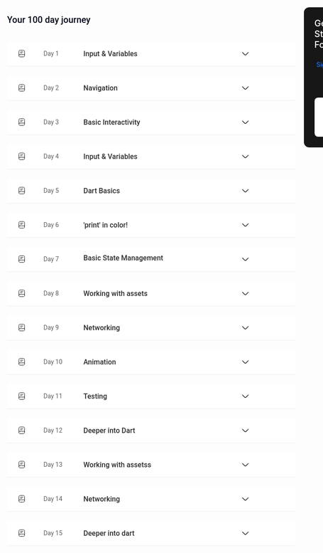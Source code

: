 <div style="margin-top:20px; flex-grow: 1; display: flex; flex-direction: row; justify-content: flex-start; align-items: flex-start; gap: 20px;
  padding: 20;">
  
  <div style="flex-grow: 0; display: flex; flex-direction: column; justify-content: flex-start; align-items: flex-start;
  gap: 20px; padding: 0;">
 
  <span style="flex-grow: 0; font-family: Roboto; font-size: 20px; font-weight: 500; font-stretch: normal; font-style: normal; line-height: 1.4; letter-spacing: normal; text-align: left;color: #00081a;">Your 100 day journey </span>
 <div style="align-self: stretch; flex-grow: 0; display: flex; flex-direction: row; justify-content: space-between;
  align-items: center; padding: 16px 24px; border-bottom: solid 1px #eee; background-color: #fff;">
  <div style="  flex-grow: 0; display: flex; flex-direction: row; justify-content: flex-start; align-items: center;
  gap: 20px; padding: 0;">
<div style="  width: 18px; height: 18px; margin: 3px 20px 3px 0; object-fit: contain;">
<svg width="18" height="18" viewBox="0 0 18 18" fill="none" xmlns="http://www.w3.org/2000/svg">
<path d="M2.625 13.5V5.25C2.625 2.25 3.375 1.5 6.375 1.5H11.625C14.625 1.5 15.375 2.25 15.375 5.25V12.75C15.375 12.855 15.375 12.96 15.3675 13.065" stroke="#171717" stroke-linecap="round" stroke-linejoin="round"/>
<path d="M4.7625 11.25H15.375V13.875C15.375 15.3225 14.1975 16.5 12.75 16.5H5.25C3.8025 16.5 2.625 15.3225 2.625 13.875V13.3875C2.625 12.21 3.585 11.25 4.7625 11.25Z" stroke="#171717" stroke-linecap="round" stroke-linejoin="round"/>
<path d="M6 5.25H12" stroke="#171717" stroke-linecap="round" stroke-linejoin="round"/>
<path d="M6 7.875H9.75" stroke="#171717" stroke-linecap="round" stroke-linejoin="round"/>
</svg>
</div>

<div style="width:70px; flex-grow: 0; font-family: Roboto; font-size: 14px; font-weight: normal; font-stretch: normal; font-style: normal;  text-align: left;
  color: #5f5f5f;">Day 1</div>
  <span style="width: 200px;flex-grow: 0; font-family: Roboto; font-size: 16px; font-weight: 500; font-stretch: normal; font-style: normal; text-align: left;color: #2d2d2d;">Input & Variables</span>
<span style="width: 20px; height: 20px; margin: 2px 0 2px 134.5px; object-fit: contain;">
<svg width="20" height="20" viewBox="0 0 20 20" fill="none" xmlns="http://www.w3.org/2000/svg">
<path d="M16.6004 7.4585L11.1671 12.8918C10.5254 13.5335 9.47539 13.5335 8.83372 12.8918L3.40039 7.4585" stroke="#2D2D2D" stroke-width="1.5" stroke-miterlimit="10" stroke-linecap="round" stroke-linejoin="round"/>
</svg>
</span>
  </div>
 </div>
 
<div style=" align-self: stretch; flex-grow: 0; display: flex; flex-direction: row; justify-content: space-between;
  align-items: center; padding: 16px 24px; border-bottom: solid 1px #eee; background-color: #fff;">
  <div style=" width: 600.5px;height: 24px; flex-grow: 0; display: flex; flex-direction: row; justify-content: flex-start; align-items: center;
  gap: 20px; padding: 0;">
<div style="  width: 18px; height: 18px; margin: 3px 20px 3px 0; object-fit: contain;">
<svg width="18" height="18" viewBox="0 0 18 18" fill="none" xmlns="http://www.w3.org/2000/svg">
<path d="M2.625 13.5V5.25C2.625 2.25 3.375 1.5 6.375 1.5H11.625C14.625 1.5 15.375 2.25 15.375 5.25V12.75C15.375 12.855 15.375 12.96 15.3675 13.065" stroke="#171717" stroke-linecap="round" stroke-linejoin="round"/>
<path d="M4.7625 11.25H15.375V13.875C15.375 15.3225 14.1975 16.5 12.75 16.5H5.25C3.8025 16.5 2.625 15.3225 2.625 13.875V13.3875C2.625 12.21 3.585 11.25 4.7625 11.25Z" stroke="#171717" stroke-linecap="round" stroke-linejoin="round"/>
<path d="M6 5.25H12" stroke="#171717" stroke-linecap="round" stroke-linejoin="round"/>
<path d="M6 7.875H9.75" stroke="#171717" stroke-linecap="round" stroke-linejoin="round"/>
</svg></div>
<div style="width:70px; flex-grow: 0; font-family: Roboto; font-size: 14px; font-weight: normal; font-stretch: normal; font-style: normal;
  text-align: left; color: #5f5f5f;">Day 2</div>
  <span style="width: 200px; flex-grow: 0; font-family: Roboto; font-size: 16px; font-weight: 500; font-stretch: normal; font-style: normal; text-align: left;color: #2d2d2d;">Navigation</span>
<span style="width: 20px; height: 20px; margin: 2px 0 2px 134.5px; object-fit: contain;">
<svg width="20" height="20" viewBox="0 0 20 20" fill="none" xmlns="http://www.w3.org/2000/svg">
<path d="M16.6004 7.4585L11.1671 12.8918C10.5254 13.5335 9.47539 13.5335 8.83372 12.8918L3.40039 7.4585" stroke="#2D2D2D" stroke-width="1.5" stroke-miterlimit="10" stroke-linecap="round" stroke-linejoin="round"/>
</svg>
</span>
  </div>
 </div>

<div style="align-self: stretch; flex-grow: 0; display: flex; flex-direction: row; justify-content: space-between;
  align-items: center; padding: 16px 24px; border-bottom: solid 1px #eee; background-color: #fff;">
  <div style=" width: 600.5px;height: 24px; flex-grow: 0; display: flex; flex-direction: row; justify-content: flex-start; align-items: center;
  gap: 20px; padding: 0;">
<div style="  width: 18px; height: 18px; margin: 3px 20px 3px 0; object-fit: contain;">
<svg width="18" height="18" viewBox="0 0 18 18" fill="none" xmlns="http://www.w3.org/2000/svg">
<path d="M2.625 13.5V5.25C2.625 2.25 3.375 1.5 6.375 1.5H11.625C14.625 1.5 15.375 2.25 15.375 5.25V12.75C15.375 12.855 15.375 12.96 15.3675 13.065" stroke="#171717" stroke-linecap="round" stroke-linejoin="round"/>
<path d="M4.7625 11.25H15.375V13.875C15.375 15.3225 14.1975 16.5 12.75 16.5H5.25C3.8025 16.5 2.625 15.3225 2.625 13.875V13.3875C2.625 12.21 3.585 11.25 4.7625 11.25Z" stroke="#171717" stroke-linecap="round" stroke-linejoin="round"/>
<path d="M6 5.25H12" stroke="#171717" stroke-linecap="round" stroke-linejoin="round"/>
<path d="M6 7.875H9.75" stroke="#171717" stroke-linecap="round" stroke-linejoin="round"/>
</svg></div>
<div style=" flex-grow: 0; font-family: Roboto; font-size: 14px; font-weight: normal; font-stretch: normal; font-style: normal;
  text-align: left; color: #5f5f5f; width:70px;">Day 3</div>
  <span style="width: 200px; flex-grow: 0; font-family: Roboto; font-size: 16px; font-weight: 500; font-stretch: normal; font-style: normal; text-align: left;color: #2d2d2d;">Basic Interactivity</span>
<span style="width: 20px; height: 20px; margin: 2px 0 2px 134.5px; object-fit: contain;">
<svg width="20" height="20" viewBox="0 0 20 20" fill="none" xmlns="http://www.w3.org/2000/svg">
<path d="M16.6004 7.4585L11.1671 12.8918C10.5254 13.5335 9.47539 13.5335 8.83372 12.8918L3.40039 7.4585" stroke="#2D2D2D" stroke-width="1.5" stroke-miterlimit="10" stroke-linecap="round" stroke-linejoin="round"/>
</svg>
</span>
  </div>
 </div>

<div style=" align-self: stretch; flex-grow: 0; display: flex; flex-direction: row; justify-content: space-between;
  align-items: center; padding: 16px 24px; border-bottom: solid 1px #eee; background-color: #fff;">
  <div style="flex-grow: 0; display: flex; flex-direction: row; justify-content: flex-start; align-items: center;
  gap: 20px; padding: 0;">
<div style="  width: 18px; height: 18px; margin: 3px 20px 3px 0; object-fit: contain;">
<svg width="18" height="18" viewBox="0 0 18 18" fill="none" xmlns="http://www.w3.org/2000/svg">
<path d="M2.625 13.5V5.25C2.625 2.25 3.375 1.5 6.375 1.5H11.625C14.625 1.5 15.375 2.25 15.375 5.25V12.75C15.375 12.855 15.375 12.96 15.3675 13.065" stroke="#171717" stroke-linecap="round" stroke-linejoin="round"/>
<path d="M4.7625 11.25H15.375V13.875C15.375 15.3225 14.1975 16.5 12.75 16.5H5.25C3.8025 16.5 2.625 15.3225 2.625 13.875V13.3875C2.625 12.21 3.585 11.25 4.7625 11.25Z" stroke="#171717" stroke-linecap="round" stroke-linejoin="round"/>
<path d="M6 5.25H12" stroke="#171717" stroke-linecap="round" stroke-linejoin="round"/>
<path d="M6 7.875H9.75" stroke="#171717" stroke-linecap="round" stroke-linejoin="round"/>
</svg></div>
<div style=" flex-grow: 0; font-family: Roboto; width:70px; font-size: 14px; font-weight: normal; font-stretch: normal; font-style: normal;
  text-align: left; color: #5f5f5f;">Day 4</div>
  <span style="width: 200px;  flex-grow: 0; font-family: Roboto; font-size: 16px; font-weight: 500; font-stretch: normal; font-style: normal;
 text-align: left;color: #2d2d2d;">Input & Variables</span>
<span style="width: 20px; height: 20px; margin: 2px 0 2px 134.5px; object-fit: contain;">
<svg width="20" height="20" viewBox="0 0 20 20" fill="none" xmlns="http://www.w3.org/2000/svg">
<path d="M16.6004 7.4585L11.1671 12.8918C10.5254 13.5335 9.47539 13.5335 8.83372 12.8918L3.40039 7.4585" stroke="#2D2D2D" stroke-width="1.5" stroke-miterlimit="10" stroke-linecap="round" stroke-linejoin="round"/>
</svg>
</span>
  </div>
 </div>

<div style=" align-self: stretch; flex-grow: 0; display: flex; flex-direction: row; justify-content: space-between;
  align-items: center; padding: 16px 24px; border-bottom: solid 1px #eee; background-color: #fff;">
  <div style="flex-grow: 0; display: flex; flex-direction: row; justify-content: flex-start; align-items: center;
  gap: 20px; padding: 0;">
<div style="  width: 18px; height: 18px; margin: 3px 20px 3px 0; object-fit: contain;">
<svg width="18" height="18" viewBox="0 0 18 18" fill="none" xmlns="http://www.w3.org/2000/svg">
<path d="M2.625 13.5V5.25C2.625 2.25 3.375 1.5 6.375 1.5H11.625C14.625 1.5 15.375 2.25 15.375 5.25V12.75C15.375 12.855 15.375 12.96 15.3675 13.065" stroke="#171717" stroke-linecap="round" stroke-linejoin="round"/>
<path d="M4.7625 11.25H15.375V13.875C15.375 15.3225 14.1975 16.5 12.75 16.5H5.25C3.8025 16.5 2.625 15.3225 2.625 13.875V13.3875C2.625 12.21 3.585 11.25 4.7625 11.25Z" stroke="#171717" stroke-linecap="round" stroke-linejoin="round"/>
<path d="M6 5.25H12" stroke="#171717" stroke-linecap="round" stroke-linejoin="round"/>
<path d="M6 7.875H9.75" stroke="#171717" stroke-linecap="round" stroke-linejoin="round"/>
</svg></div>
<div style="width:70px; flex-grow: 0; font-family: Roboto; font-size: 14px;font-weight: normal; font-stretch: normal; font-style: normal;
  text-align: left; color: #5f5f5f;">Day 5</div>
  <span style="width: 200px; flex-grow: 0; font-family: Roboto; font-size: 16px; font-weight: 500; font-stretch: normal; font-style: normal; text-align: left;color: #2d2d2d;">Dart Basics</span>
<span style="width: 20px; height: 20px; margin: 2px 0 2px 134.5px; object-fit: contain;">
<svg width="20" height="20" viewBox="0 0 20 20" fill="none" xmlns="http://www.w3.org/2000/svg">
<path d="M16.6004 7.4585L11.1671 12.8918C10.5254 13.5335 9.47539 13.5335 8.83372 12.8918L3.40039 7.4585" stroke="#2D2D2D" stroke-width="1.5" stroke-miterlimit="10" stroke-linecap="round" stroke-linejoin="round"/>
</svg>
</span>
  </div>
 </div>

<div style=" align-self: stretch; flex-grow: 0; display: flex; flex-direction: row; justify-content: space-between;
  align-items: center; padding: 16px 24px; border-bottom: solid 1px #eee; background-color: #fff;">
  <div style="flex-grow: 0; display: flex; flex-direction: row; justify-content: flex-start; align-items: center;
  gap: 20px; padding: 0;">
<div style="  width: 18px; height: 18px; margin: 3px 20px 3px 0; object-fit: contain;">
<svg width="18" height="18" viewBox="0 0 18 18" fill="none" xmlns="http://www.w3.org/2000/svg">
<path d="M2.625 13.5V5.25C2.625 2.25 3.375 1.5 6.375 1.5H11.625C14.625 1.5 15.375 2.25 15.375 5.25V12.75C15.375 12.855 15.375 12.96 15.3675 13.065" stroke="#171717" stroke-linecap="round" stroke-linejoin="round"/>
<path d="M4.7625 11.25H15.375V13.875C15.375 15.3225 14.1975 16.5 12.75 16.5H5.25C3.8025 16.5 2.625 15.3225 2.625 13.875V13.3875C2.625 12.21 3.585 11.25 4.7625 11.25Z" stroke="#171717" stroke-linecap="round" stroke-linejoin="round"/>
<path d="M6 5.25H12" stroke="#171717" stroke-linecap="round" stroke-linejoin="round"/>
<path d="M6 7.875H9.75" stroke="#171717" stroke-linecap="round" stroke-linejoin="round"/>
</svg></div>
<div style="width:70px; flex-grow: 0; font-family: Roboto; font-size: 14px; font-weight: normal; font-stretch: normal; font-style: normal;
  text-align: left; color: #5f5f5f;">Day 6</div>
  <span style="width: 200px; flex-grow: 0; font-family: Roboto; font-size: 16px; font-weight: 500; font-stretch: normal; font-style: normal;
   text-align: left;color: #2d2d2d;">'print' in color!</span>
<span style="width: 20px; height: 20px; margin: 2px 0 2px 134.5px; object-fit: contain;">
<svg width="20" height="20" viewBox="0 0 20 20" fill="none" xmlns="http://www.w3.org/2000/svg">
<path d="M16.6004 7.4585L11.1671 12.8918C10.5254 13.5335 9.47539 13.5335 8.83372 12.8918L3.40039 7.4585" stroke="#2D2D2D" stroke-width="1.5" stroke-miterlimit="10" stroke-linecap="round" stroke-linejoin="round"/>
</svg>
</span>
  </div>
 </div>

<div style="align-self: stretch; flex-grow: 0; display: flex; flex-direction: row; justify-content: space-between;
  align-items: center; padding: 16px 24px; border-bottom: solid 1px #eee; background-color: #fff;">
  <div style="flex-grow: 0; display: flex; flex-direction: row; justify-content: flex-start; align-items: center;
  gap: 20px; padding: 0;">
<div style="  width: 18px; height: 18px; margin: 3px 20px 3px 0; object-fit: contain;">
<svg width="18" height="18" viewBox="0 0 18 18" fill="none" xmlns="http://www.w3.org/2000/svg">
<path d="M2.625 13.5V5.25C2.625 2.25 3.375 1.5 6.375 1.5H11.625C14.625 1.5 15.375 2.25 15.375 5.25V12.75C15.375 12.855 15.375 12.96 15.3675 13.065" stroke="#171717" stroke-linecap="round" stroke-linejoin="round"/>
<path d="M4.7625 11.25H15.375V13.875C15.375 15.3225 14.1975 16.5 12.75 16.5H5.25C3.8025 16.5 2.625 15.3225 2.625 13.875V13.3875C2.625 12.21 3.585 11.25 4.7625 11.25Z" stroke="#171717" stroke-linecap="round" stroke-linejoin="round"/>
<path d="M6 5.25H12" stroke="#171717" stroke-linecap="round" stroke-linejoin="round"/>
<path d="M6 7.875H9.75" stroke="#171717" stroke-linecap="round" stroke-linejoin="round"/>
</svg></div>
<div style="width:70px; flex-grow: 0; font-family: Roboto; font-size: 14px; font-weight: normal; font-stretch: normal; font-style: normal;
  text-align: left; color: #5f5f5f;">Day 7</div>
  <span style="width: 200px; height: 24px; flex-grow: 0; font-family: Roboto; font-size: 16px; font-weight: 500; font-stretch: normal; font-style: normal;
   text-align: left;color: #2d2d2d;">Basic State Management</span>
<span style="width: 20px; height: 20px; margin: 2px 0 2px 134.5px; object-fit: contain;">
<svg width="20" height="20" viewBox="0 0 20 20" fill="none" xmlns="http://www.w3.org/2000/svg">
<path d="M16.6004 7.4585L11.1671 12.8918C10.5254 13.5335 9.47539 13.5335 8.83372 12.8918L3.40039 7.4585" stroke="#2D2D2D" stroke-width="1.5" stroke-miterlimit="10" stroke-linecap="round" stroke-linejoin="round"/>
</svg>
</span>
  </div>
 </div>


<div style=" align-self: stretch; flex-grow: 0; display: flex; flex-direction: row; justify-content: space-between;
  align-items: center; padding: 16px 24px; border-bottom: solid 1px #eee; background-color: #fff;">
  <div style="flex-grow: 0; display: flex; flex-direction: row; justify-content: flex-start; align-items: center;
  gap: 20px; padding: 0;">
<div style="  width: 18px; height: 18px; margin: 3px 20px 3px 0; object-fit: contain;">
<svg width="18" height="18" viewBox="0 0 18 18" fill="none" xmlns="http://www.w3.org/2000/svg">
<path d="M2.625 13.5V5.25C2.625 2.25 3.375 1.5 6.375 1.5H11.625C14.625 1.5 15.375 2.25 15.375 5.25V12.75C15.375 12.855 15.375 12.96 15.3675 13.065" stroke="#171717" stroke-linecap="round" stroke-linejoin="round"/>
<path d="M4.7625 11.25H15.375V13.875C15.375 15.3225 14.1975 16.5 12.75 16.5H5.25C3.8025 16.5 2.625 15.3225 2.625 13.875V13.3875C2.625 12.21 3.585 11.25 4.7625 11.25Z" stroke="#171717" stroke-linecap="round" stroke-linejoin="round"/>
<path d="M6 5.25H12" stroke="#171717" stroke-linecap="round" stroke-linejoin="round"/>
<path d="M6 7.875H9.75" stroke="#171717" stroke-linecap="round" stroke-linejoin="round"/>
</svg></div>
<div style="width:70px; flex-grow: 0; font-family: Roboto; font-size: 14px; font-weight: normal; font-stretch: normal; font-style: normal;
  text-align: left; color: #5f5f5f;">Day 8</div>
  <span style="width: 200px; flex-grow: 0; font-family: Roboto; font-size: 16px; font-weight: 500; font-stretch: normal; font-style: normal;
   text-align: left;color: #2d2d2d;">Working with assets</span>
<span style="width: 20px; height: 20px; margin: 2px 0 2px 134.5px; object-fit: contain;">
<svg width="20" height="20" viewBox="0 0 20 20" fill="none" xmlns="http://www.w3.org/2000/svg">
<path d="M16.6004 7.4585L11.1671 12.8918C10.5254 13.5335 9.47539 13.5335 8.83372 12.8918L3.40039 7.4585" stroke="#2D2D2D" stroke-width="1.5" stroke-miterlimit="10" stroke-linecap="round" stroke-linejoin="round"/>
</svg>
</span>
  </div>
 </div>

 
<div style=" align-self: stretch; flex-grow: 0; display: flex; flex-direction: row; justify-content: space-between;
  align-items: center; padding: 16px 24px; border-bottom: solid 1px #eee; background-color: #fff;">
  <div style="flex-grow: 0; display: flex; flex-direction: row; justify-content: flex-start; align-items: center;
  gap: 20px; padding: 0;">
<div style="  width: 18px; height: 18px; margin: 3px 20px 3px 0; object-fit: contain;">
<svg width="18" height="18" viewBox="0 0 18 18" fill="none" xmlns="http://www.w3.org/2000/svg">
<path d="M2.625 13.5V5.25C2.625 2.25 3.375 1.5 6.375 1.5H11.625C14.625 1.5 15.375 2.25 15.375 5.25V12.75C15.375 12.855 15.375 12.96 15.3675 13.065" stroke="#171717" stroke-linecap="round" stroke-linejoin="round"/>
<path d="M4.7625 11.25H15.375V13.875C15.375 15.3225 14.1975 16.5 12.75 16.5H5.25C3.8025 16.5 2.625 15.3225 2.625 13.875V13.3875C2.625 12.21 3.585 11.25 4.7625 11.25Z" stroke="#171717" stroke-linecap="round" stroke-linejoin="round"/>
<path d="M6 5.25H12" stroke="#171717" stroke-linecap="round" stroke-linejoin="round"/>
<path d="M6 7.875H9.75" stroke="#171717" stroke-linecap="round" stroke-linejoin="round"/>
</svg></div>
<div style="width:70px; flex-grow: 0; font-family: Roboto; font-size: 14px; font-weight: normal; font-stretch: normal; font-style: normal;
  text-align: left; color: #5f5f5f;">Day 9</div>
  <span style="width: 200px; flex-grow: 0; font-family: Roboto; font-size: 16px; font-weight: 500; font-stretch: normal; font-style: normal;
   text-align: left;color: #2d2d2d;">Networking</span>
<span style="width: 20px; height: 20px; margin: 2px 0 2px 134.5px; object-fit: contain;">
<svg width="20" height="20" viewBox="0 0 20 20" fill="none" xmlns="http://www.w3.org/2000/svg">
<path d="M16.6004 7.4585L11.1671 12.8918C10.5254 13.5335 9.47539 13.5335 8.83372 12.8918L3.40039 7.4585" stroke="#2D2D2D" stroke-width="1.5" stroke-miterlimit="10" stroke-linecap="round" stroke-linejoin="round"/>
</svg>
</span>
  </div>
 </div>

 
<div style="align-self: stretch; flex-grow: 0; display: flex; flex-direction: row; justify-content: space-between;
  align-items: center; padding: 16px 24px; border-bottom: solid 1px #eee; background-color: #fff;">
  <div style="flex-grow: 0; display: flex; flex-direction: row; justify-content: flex-start; align-items: center;
  gap: 20px; padding: 0;">
<div style="  width: 18px; height: 18px; margin: 3px 20px 3px 0; object-fit: contain;">
<svg width="18" height="18" viewBox="0 0 18 18" fill="none" xmlns="http://www.w3.org/2000/svg">
<path d="M2.625 13.5V5.25C2.625 2.25 3.375 1.5 6.375 1.5H11.625C14.625 1.5 15.375 2.25 15.375 5.25V12.75C15.375 12.855 15.375 12.96 15.3675 13.065" stroke="#171717" stroke-linecap="round" stroke-linejoin="round"/>
<path d="M4.7625 11.25H15.375V13.875C15.375 15.3225 14.1975 16.5 12.75 16.5H5.25C3.8025 16.5 2.625 15.3225 2.625 13.875V13.3875C2.625 12.21 3.585 11.25 4.7625 11.25Z" stroke="#171717" stroke-linecap="round" stroke-linejoin="round"/>
<path d="M6 5.25H12" stroke="#171717" stroke-linecap="round" stroke-linejoin="round"/>
<path d="M6 7.875H9.75" stroke="#171717" stroke-linecap="round" stroke-linejoin="round"/>
</svg></div>
<div style="width:70px; flex-grow: 0; font-family: Roboto; font-size: 14px; font-weight: normal; font-stretch: normal; font-style: normal;
  text-align: left; color: #5f5f5f;">Day 10</div>
  <span style="width: 200px; flex-grow: 0; font-family: Roboto; font-size: 16px; font-weight: 500; font-stretch: normal; font-style: normal;
   text-align: left;color: #2d2d2d;">Animation</span>
<span style="width: 20px; height: 20px; margin: 2px 0 2px 134.5px; object-fit: contain;">
<svg width="20" height="20" viewBox="0 0 20 20" fill="none" xmlns="http://www.w3.org/2000/svg">
<path d="M16.6004 7.4585L11.1671 12.8918C10.5254 13.5335 9.47539 13.5335 8.83372 12.8918L3.40039 7.4585" stroke="#2D2D2D" stroke-width="1.5" stroke-miterlimit="10" stroke-linecap="round" stroke-linejoin="round"/>
</svg>
</span>
  </div>
 </div>

 
<div style="  align-self: stretch; flex-grow: 0; display: flex; flex-direction: row; justify-content: space-between;
  align-items: center; padding: 16px 24px; border-bottom: solid 1px #eee; background-color: #fff;">
  <div style=" flex-grow: 0; display: flex; flex-direction: row; justify-content: flex-start; align-items: center;
  gap: 20px; padding: 0;">
<div style="  width: 18px; height: 18px; margin: 3px 20px 3px 0; object-fit: contain;">
<svg width="18" height="18" viewBox="0 0 18 18" fill="none" xmlns="http://www.w3.org/2000/svg">
<path d="M2.625 13.5V5.25C2.625 2.25 3.375 1.5 6.375 1.5H11.625C14.625 1.5 15.375 2.25 15.375 5.25V12.75C15.375 12.855 15.375 12.96 15.3675 13.065" stroke="#171717" stroke-linecap="round" stroke-linejoin="round"/>
<path d="M4.7625 11.25H15.375V13.875C15.375 15.3225 14.1975 16.5 12.75 16.5H5.25C3.8025 16.5 2.625 15.3225 2.625 13.875V13.3875C2.625 12.21 3.585 11.25 4.7625 11.25Z" stroke="#171717" stroke-linecap="round" stroke-linejoin="round"/>
<path d="M6 5.25H12" stroke="#171717" stroke-linecap="round" stroke-linejoin="round"/>
<path d="M6 7.875H9.75" stroke="#171717" stroke-linecap="round" stroke-linejoin="round"/>
</svg></div>
<div style="width:70px; flex-grow: 0; font-family: Roboto; font-size: 14px; font-weight: normal; font-stretch: normal; font-style: normal;
  text-align: left; color: #5f5f5f;">Day 11</div>
  <span style="width: 200px;  flex-grow: 0; font-family: Roboto; font-size: 16px; font-weight: 500; font-stretch: normal; font-style: normal;
   text-align: left;color: #2d2d2d;">Testing</span>
<span style="width: 20px; height: 20px; margin: 2px 0 2px 134.5px; object-fit: contain;">
<svg width="20" height="20" viewBox="0 0 20 20" fill="none" xmlns="http://www.w3.org/2000/svg">
<path d="M16.6004 7.4585L11.1671 12.8918C10.5254 13.5335 9.47539 13.5335 8.83372 12.8918L3.40039 7.4585" stroke="#2D2D2D" stroke-width="1.5" stroke-miterlimit="10" stroke-linecap="round" stroke-linejoin="round"/>
</svg>
</span>
  </div>
 </div>

 
<div style="align-self: stretch; flex-grow: 0; display: flex; flex-direction: row; justify-content: space-between;
  align-items: center; padding: 16px 24px; border-bottom: solid 1px #eee; background-color: #fff;">
  <div style="flex-grow: 0; display: flex; flex-direction: row; justify-content: flex-start; align-items: center;
  gap: 20px; padding: 0;">
<div style="  width: 18px; height: 18px; margin: 3px 20px 3px 0; object-fit: contain;">
<svg width="18" height="18" viewBox="0 0 18 18" fill="none" xmlns="http://www.w3.org/2000/svg">
<path d="M2.625 13.5V5.25C2.625 2.25 3.375 1.5 6.375 1.5H11.625C14.625 1.5 15.375 2.25 15.375 5.25V12.75C15.375 12.855 15.375 12.96 15.3675 13.065" stroke="#171717" stroke-linecap="round" stroke-linejoin="round"/>
<path d="M4.7625 11.25H15.375V13.875C15.375 15.3225 14.1975 16.5 12.75 16.5H5.25C3.8025 16.5 2.625 15.3225 2.625 13.875V13.3875C2.625 12.21 3.585 11.25 4.7625 11.25Z" stroke="#171717" stroke-linecap="round" stroke-linejoin="round"/>
<path d="M6 5.25H12" stroke="#171717" stroke-linecap="round" stroke-linejoin="round"/>
<path d="M6 7.875H9.75" stroke="#171717" stroke-linecap="round" stroke-linejoin="round"/>
</svg></div>
<div style="width:70px; flex-grow: 0; font-family: Roboto; font-size: 14px; font-weight: normal; font-stretch: normal; font-style: normal;
  text-align: left; color: #5f5f5f;">Day 12</div>
  <span style="width: 200px; flex-grow: 0; font-family: Roboto; font-size: 16px; font-weight: 500; font-stretch: normal; font-style: normal;
   text-align: left;color: #2d2d2d;">Deeper into Dart</span>
<span style="width: 20px; height: 20px; margin: 2px 0 2px 134.5px; object-fit: contain;">
<svg width="20" height="20" viewBox="0 0 20 20" fill="none" xmlns="http://www.w3.org/2000/svg">
<path d="M16.6004 7.4585L11.1671 12.8918C10.5254 13.5335 9.47539 13.5335 8.83372 12.8918L3.40039 7.4585" stroke="#2D2D2D" stroke-width="1.5" stroke-miterlimit="10" stroke-linecap="round" stroke-linejoin="round"/>
</svg>
</span>
  </div>
 </div>

 
<div style="align-self: stretch; flex-grow: 0; display: flex; flex-direction: row; justify-content: space-between;
  align-items: center; padding: 16px 24px; border-bottom: solid 1px #eee; background-color: #fff;">
  <div style=" flex-grow: 0; display: flex; flex-direction: row; justify-content: flex-start; align-items: center;
  gap: 20px; padding: 0;">
<div style="  width: 18px; height: 18px; margin: 3px 20px 3px 0; object-fit: contain;">
<svg width="18" height="18" viewBox="0 0 18 18" fill="none" xmlns="http://www.w3.org/2000/svg">
<path d="M2.625 13.5V5.25C2.625 2.25 3.375 1.5 6.375 1.5H11.625C14.625 1.5 15.375 2.25 15.375 5.25V12.75C15.375 12.855 15.375 12.96 15.3675 13.065" stroke="#171717" stroke-linecap="round" stroke-linejoin="round"/>
<path d="M4.7625 11.25H15.375V13.875C15.375 15.3225 14.1975 16.5 12.75 16.5H5.25C3.8025 16.5 2.625 15.3225 2.625 13.875V13.3875C2.625 12.21 3.585 11.25 4.7625 11.25Z" stroke="#171717" stroke-linecap="round" stroke-linejoin="round"/>
<path d="M6 5.25H12" stroke="#171717" stroke-linecap="round" stroke-linejoin="round"/>
<path d="M6 7.875H9.75" stroke="#171717" stroke-linecap="round" stroke-linejoin="round"/>
</svg></div>
<div style="width:70px; flex-grow: 0; font-family: Roboto; font-size: 14px; font-weight: normal; font-stretch: normal; font-style: normal;
  text-align: left; color: #5f5f5f;">Day 13</div>
  <span style="width: 200px; flex-grow: 0; font-family: Roboto; font-size: 16px; font-weight: 500; font-stretch: normal; font-style: normal;
   text-align: left;color: #2d2d2d;">Working with assetss</span>
<span style="width: 20px; height: 20px; margin: 2px 0 2px 134.5px; object-fit: contain;">
<svg width="20" height="20" viewBox="0 0 20 20" fill="none" xmlns="http://www.w3.org/2000/svg">
<path d="M16.6004 7.4585L11.1671 12.8918C10.5254 13.5335 9.47539 13.5335 8.83372 12.8918L3.40039 7.4585" stroke="#2D2D2D" stroke-width="1.5" stroke-miterlimit="10" stroke-linecap="round" stroke-linejoin="round"/>
</svg>
</span>
  </div>
 </div>

 
<div style="align-self: stretch; flex-grow: 0; display: flex; flex-direction: row; justify-content: space-between;
  align-items: center; padding: 16px 24px; border-bottom: solid 1px #eee; background-color: #fff;">
  <div style=" flex-grow: 0; display: flex; flex-direction: row; justify-content: flex-start; align-items: center;
  gap: 20px; padding: 0;">
<div style="  width: 18px; height: 18px; margin: 3px 20px 3px 0; object-fit: contain;">
<svg width="18" height="18" viewBox="0 0 18 18" fill="none" xmlns="http://www.w3.org/2000/svg">
<path d="M2.625 13.5V5.25C2.625 2.25 3.375 1.5 6.375 1.5H11.625C14.625 1.5 15.375 2.25 15.375 5.25V12.75C15.375 12.855 15.375 12.96 15.3675 13.065" stroke="#171717" stroke-linecap="round" stroke-linejoin="round"/>
<path d="M4.7625 11.25H15.375V13.875C15.375 15.3225 14.1975 16.5 12.75 16.5H5.25C3.8025 16.5 2.625 15.3225 2.625 13.875V13.3875C2.625 12.21 3.585 11.25 4.7625 11.25Z" stroke="#171717" stroke-linecap="round" stroke-linejoin="round"/>
<path d="M6 5.25H12" stroke="#171717" stroke-linecap="round" stroke-linejoin="round"/>
<path d="M6 7.875H9.75" stroke="#171717" stroke-linecap="round" stroke-linejoin="round"/>
</svg></div>
<div style="width:70px; flex-grow: 0; font-family: Roboto; font-size: 14px; font-weight: normal; font-stretch: normal; font-style: normal;
  text-align: left; color: #5f5f5f;">Day 14</div>
  <span style="width: 200px; flex-grow: 0; font-family: Roboto; font-size: 16px; font-weight: 500; font-stretch: normal; font-style: normal;
   text-align: left;color: #2d2d2d;">Networking</span>
<span style="width: 20px; height: 20px; margin: 2px 0 2px 134.5px; object-fit: contain;">
<svg width="20" height="20" viewBox="0 0 20 20" fill="none" xmlns="http://www.w3.org/2000/svg">
<path d="M16.6004 7.4585L11.1671 12.8918C10.5254 13.5335 9.47539 13.5335 8.83372 12.8918L3.40039 7.4585" stroke="#2D2D2D" stroke-width="1.5" stroke-miterlimit="10" stroke-linecap="round" stroke-linejoin="round"/>
</svg>
</span>
  </div>
 </div>

 
<div style=" align-self: stretch; flex-grow: 0; display: flex; flex-direction: row; justify-content: space-between;
  align-items: center; padding: 16px 24px; border-bottom: solid 1px #eee; background-color: #fff;">
  <div style="flex-grow: 0; display: flex; flex-direction: row; justify-content: flex-start; align-items: center;
  gap: 20px; padding: 0;">
<div style="  width: 18px; height: 18px; margin: 3px 20px 3px 0; object-fit: contain;">
<svg width="18" height="18" viewBox="0 0 18 18" fill="none" xmlns="http://www.w3.org/2000/svg">
<path d="M2.625 13.5V5.25C2.625 2.25 3.375 1.5 6.375 1.5H11.625C14.625 1.5 15.375 2.25 15.375 5.25V12.75C15.375 12.855 15.375 12.96 15.3675 13.065" stroke="#171717" stroke-linecap="round" stroke-linejoin="round"/>
<path d="M4.7625 11.25H15.375V13.875C15.375 15.3225 14.1975 16.5 12.75 16.5H5.25C3.8025 16.5 2.625 15.3225 2.625 13.875V13.3875C2.625 12.21 3.585 11.25 4.7625 11.25Z" stroke="#171717" stroke-linecap="round" stroke-linejoin="round"/>
<path d="M6 5.25H12" stroke="#171717" stroke-linecap="round" stroke-linejoin="round"/>
<path d="M6 7.875H9.75" stroke="#171717" stroke-linecap="round" stroke-linejoin="round"/>
</svg></div>
<div style="width:70px; flex-grow: 0; font-family: Roboto; font-size: 14px; font-weight: normal; font-stretch: normal; font-style: normal; text-align: left;
  color: #5f5f5f;">Day 15</div>
  <span style="width: 200px;flex-grow: 0; font-family: Roboto; font-size: 16px; font-weight: 500; font-stretch: normal; font-style: normal;
   text-align: left;color: #2d2d2d;">Deeper into dart</span>
<span style="width: 20px; height: 20px; margin: 2px 0 2px 134.5px; object-fit: contain;">
<svg width="20" height="20" viewBox="0 0 20 20" fill="none" xmlns="http://www.w3.org/2000/svg">
<path d="M16.6004 7.4585L11.1671 12.8918C10.5254 13.5335 9.47539 13.5335 8.83372 12.8918L3.40039 7.4585" stroke="#2D2D2D" stroke-width="1.5" stroke-miterlimit="10" stroke-linecap="round" stroke-linejoin="round"/>
</svg>
</span>
  </div>
 </div>

 </div>
<div style="flex-grow: 0; display: flex; flex-direction: column; justify-content: flex-start; align-items: center; gap: 24px; padding: 24px; border-radius: 12px; background-color: #171717;">
 <span style="align-self: stretch; flex-grow: 0; font-size: 20px; font-weight: 500; font-stretch: normal; font-style: normal; text-align: left; color: #fff;">
                Get Started For Free
 </span>
<span style="flex-grow: 1; font-size: 14px; font-weight: 500; font-stretch: normal; font-style: normal; text-align: center; color: #1774ff;">
                Sign Up using Email
  </span>

<div style="height: 1px; flex-grow: 1; background-color: #484848;">
 <div style="flex-grow: 0; font-family: Roboto; font-size: 12px; font-weight: 500; font-stretch: normal; font-style: normal; text-align: left; color: #fff;">
                    OR
</div>
<div style="height: 1px; flex-grow: 1; background-color: #484848;"></div>
</div>
<div style="align-self: stretch; flex-grow: 0; display: flex; flex-direction: row; justify-content: flex-start; align-items: center; gap: 22px; padding: 10px 16px; border-radius: 8px; background-color: #fff;">
                <svg xmlns="http://www.w3.org/2000/svg" x="0px" y="0px" width="20" height="20" viewBox="0 0 48 48">
                    <path fill="#FFC107" d="M43.611,20.083H42V20H24v8h11.303c-1.649,4.657-6.08,8-11.303,8c-6.627,0-12-5.373-12-12c0-6.627,5.373-12,12-12c3.059,0,5.842,1.154,7.961,3.039l5.657-5.657C34.046,6.053,29.268,4,24,4C12.955,4,4,12.955,4,24c0,11.045,8.955,20,20,20c11.045,0,20-8.955,20-20C44,22.659,43.862,21.35,43.611,20.083z"></path>
                    <path fill="#FF3D00" d="M6.306,14.691l6.571,4.819C14.655,15.108,18.961,12,24,12c3.059,0,5.842,1.154,7.961,3.039l5.657-5.657C34.046,6.053,29.268,4,24,4C16.318,4,9.656,8.337,6.306,14.691z"></path>
                    <path fill="#4CAF50" d="M24,44c5.166,0,9.86-1.977,13.409-5.192l-6.19-5.238C29.211,35.091,26.715,36,24,36c-5.202,0-9.619-3.317-11.283-7.946l-6.522,5.025C9.505,39.556,16.227,44,24,44z"></path>
                    <path fill="#1976D2" d="M43.611,20.083H42V20H24v8h11.303c-0.792,2.237-2.231,4.166-4.087,5.571c0.001-0.001,0.002-0.001,0.003-0.002l6.19,5.238C36.971,39.205,44,34,44,24C44,22.659,43.862,21.35,43.611,20.083z"></path>
                </svg>
 <div style="flex-grow: 0; font-size: 14px; font-weight: 500; font-stretch: normal; font-style: normal; text-align: left; color: #171717;">
                    Sign Up with Google

</div>
 

 </div>
 



